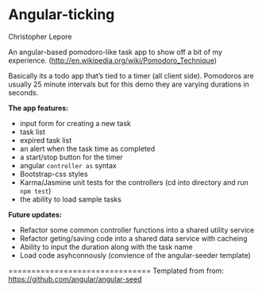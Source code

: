 Angular-ticking 
====================================================
Christopher Lepore

An angular-based pomodoro-like task app to show off a bit of my experience.
(http://en.wikipedia.org/wiki/Pomodoro_Technique)

Basically its a todo app that’s tied to a timer (all client side). Pomodoros are usually 25 minute intervals but for this demo they are varying durations in seconds. 

**The app features:**
- input form for creating a new task
- task list
- expired task list
- an alert when the task time as completed
- a start/stop button for the timer
- angular `controller as` syntax
- Bootstrap-css styles
- Karma/Jasmine unit tests for the controllers (cd into directory and run `npm test`)
- the ability to load sample tasks


**Future updates:**
- Refactor some common controller functions into a shared utility service
- Refactor geting/saving code into a shared data service with cacheing
- Ability to input the duration along with the task name
- Load code asyhconnously (convience of the angular-seeder template)




===============================
Templated from from: https://github.com/angular/angular-seed
